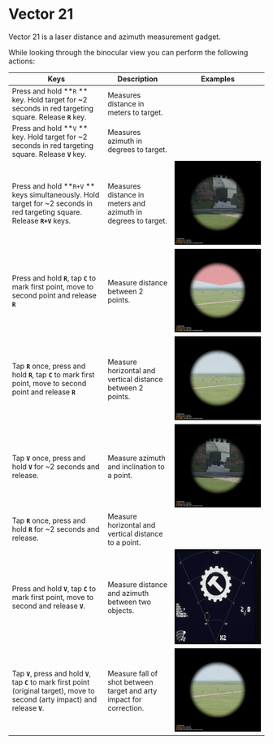# Vector 21

Vector 21 is a laser distance and azimuth measurement gadget.

While looking through the binocular view you can perform the following actions:

| Keys                                                                                                                                      | Description                                                         | Examples                                      |
| ----------------------------------------------------------------------------------------------------------------------------------------- | ------------------------------------------------------------------- | --------------------------------------------- |
| Press and hold **`R` ** key. Hold target for \~2 seconds in red targeting square. Release **`R`** key.                                    | Measures distance in meters to target.                              |                                               |
| Press and hold **`V` ** key. Hold target for \~2 seconds in red targeting square. Release **`V`** key.                                    | Measures azimuth in degrees to target.                              |                                               |
| Press and hold **`R+V` ** keys simultaneously. Hold target for \~2 seconds in red targeting square. Release **`R+V`** keys.               | Measures distance in meters and azimuth in degrees to target.       | ![](<../../../.gitbook/assets/image (6).png>) |
| Press and hold **`R`**, tap **`C`** to mark first point, move to second point and release **`R`**                                         | Measure distance between 2 points.                                  | ![](<../../../.gitbook/assets/image (8).png>) |
| Tap **`R`** once, press and hold **`R`**, tap **`C`** to mark first point, move to second point and release **`R`**                       | Measure horizontal and vertical distance between 2 points.          | ![](../../../.gitbook/assets/image.png)       |
| Tap **`V`** once, press and hold **`V`** for \~2 seconds and release.                                                                     | Measure azimuth and inclination to a point.                         | ![](<../../../.gitbook/assets/image (5).png>) |
| Tap **`R`** once, press and hold **`R`** for \~2 seconds and release.                                                                     | Measure horizontal and vertical distance to a point.                |                                               |
| Press and hold **`V`**, tap **`C`** to mark first point, move to second and release **`V`**.                                              | Measure distance and azimuth between two objects.                   | ![](<../../../.gitbook/assets/image (4).png>) |
| Tap **`V`**, press and hold **`V`**, tap **`C`** to mark first point (original target), move to second (arty impact) and release **`V`**. | Measure fall of shot between target and arty impact for correction. | ![](<../../../.gitbook/assets/image (3).png>) |
